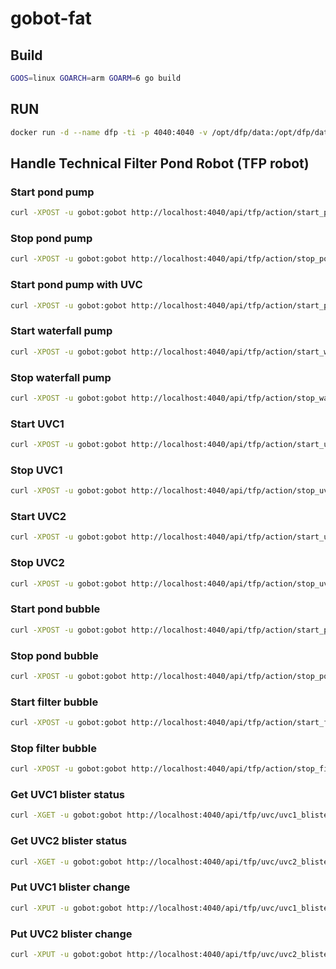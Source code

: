 # gobot-fat

## Build

```bash
GOOS=linux GOARCH=arm GOARM=6 go build
```

## RUN

```bash
docker run -d --name dfp -ti -p 4040:4040 -v /opt/dfp/data:/opt/dfp/data -v /opt/dfp/config:/opt/dfp/config disaster37/dfp:latest 
```

## Handle Technical Filter Pond Robot (TFP robot)

### Start pond pump
```bash
curl -XPOST -u gobot:gobot http://localhost:4040/api/tfp/action/start_pond_pump
```

### Stop pond pump
```bash
curl -XPOST -u gobot:gobot http://localhost:4040/api/tfp/action/stop_pond_pump
```

### Start pond pump with UVC
```bash
curl -XPOST -u gobot:gobot http://localhost:4040/api/tfp/action/start_pond_pump_with_uvc
```

### Start waterfall pump
```bash
curl -XPOST -u gobot:gobot http://localhost:4040/api/tfp/action/start_waterfall_pump
```

### Stop waterfall pump
```bash
curl -XPOST -u gobot:gobot http://localhost:4040/api/tfp/action/stop_waterfall_pump
```

### Start UVC1
```bash
curl -XPOST -u gobot:gobot http://localhost:4040/api/tfp/action/start_uvc1
```

### Stop UVC1
```bash
curl -XPOST -u gobot:gobot http://localhost:4040/api/tfp/action/stop_uvc1
```

### Start UVC2
```bash
curl -XPOST -u gobot:gobot http://localhost:4040/api/tfp/action/start_uvc2
```

### Stop UVC2
```bash
curl -XPOST -u gobot:gobot http://localhost:4040/api/tfp/action/stop_uvc2
```

### Start pond bubble
```bash
curl -XPOST -u gobot:gobot http://localhost:4040/api/tfp/action/start_pond_bubble
```

### Stop pond bubble
```bash
curl -XPOST -u gobot:gobot http://localhost:4040/api/tfp/action/stop_pond_bubble
```

### Start filter bubble
```bash
curl -XPOST -u gobot:gobot http://localhost:4040/api/tfp/action/start_filter_bubble
```

### Stop filter bubble
```bash
curl -XPOST -u gobot:gobot http://localhost:4040/api/tfp/action/stop_filter_bubble
```

### Get UVC1 blister status
```bash
curl -XGET -u gobot:gobot http://localhost:4040/api/tfp/uvc/uvc1_blister_status
```

### Get UVC2 blister status
```bash
curl -XGET -u gobot:gobot http://localhost:4040/api/tfp/uvc/uvc2_blister_status
```

### Put UVC1 blister change
```bash
curl -XPUT -u gobot:gobot http://localhost:4040/api/tfp/uvc/uvc1_blister_new
```

### Put UVC2 blister change
```bash
curl -XPUT -u gobot:gobot http://localhost:4040/api/tfp/uvc/uvc2_blister_new
```

